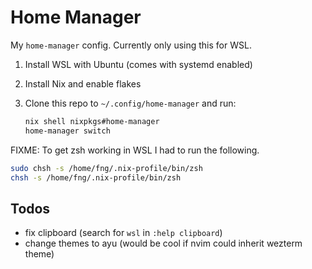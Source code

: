 # Home Manager

My `home-manager` config. Currently only using this for WSL.

1. Install WSL with Ubuntu (comes with systemd enabled)
2. Install Nix and enable flakes
3. Clone this repo to `~/.config/home-manager` and run:

   ```bash
   nix shell nixpkgs#home-manager
   home-manager switch
   ```

FIXME: To get zsh working in WSL I had to run the following.

```bash
sudo chsh -s /home/fng/.nix-profile/bin/zsh
chsh -s /home/fng/.nix-profile/bin/zsh
```

## Todos

- fix clipboard (search for `wsl` in `:help clipboard`)
- change themes to ayu (would be cool if nvim could inherit wezterm theme)
